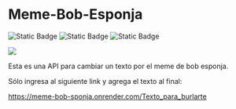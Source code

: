 # Meme-Bob-Esponja

![Static Badge](https://img.shields.io/badge/Python-white?style=for-the-badge&logo=python&logoColor=white&color=%233776AB)
![Static Badge](https://img.shields.io/badge/FastAPI-white?style=for-the-badge&logo=fastapi&logoColor=white&color=%23009688)
![Static Badge](https://img.shields.io/badge/Render-white?style=for-the-badge&logo=render&logoColor=white&color=%2346E3B7)


![](https://entretenimientodigital.net/wp-content/uploads/2021/05/mocking-spongebob.jpg)

Esta es una API para cambiar un texto por el meme de bob esponja.

Sólo ingresa al siguiente link y agrega el texto al final:

https://meme-bob-sponja.onrender.com/Texto_para_burlarte
